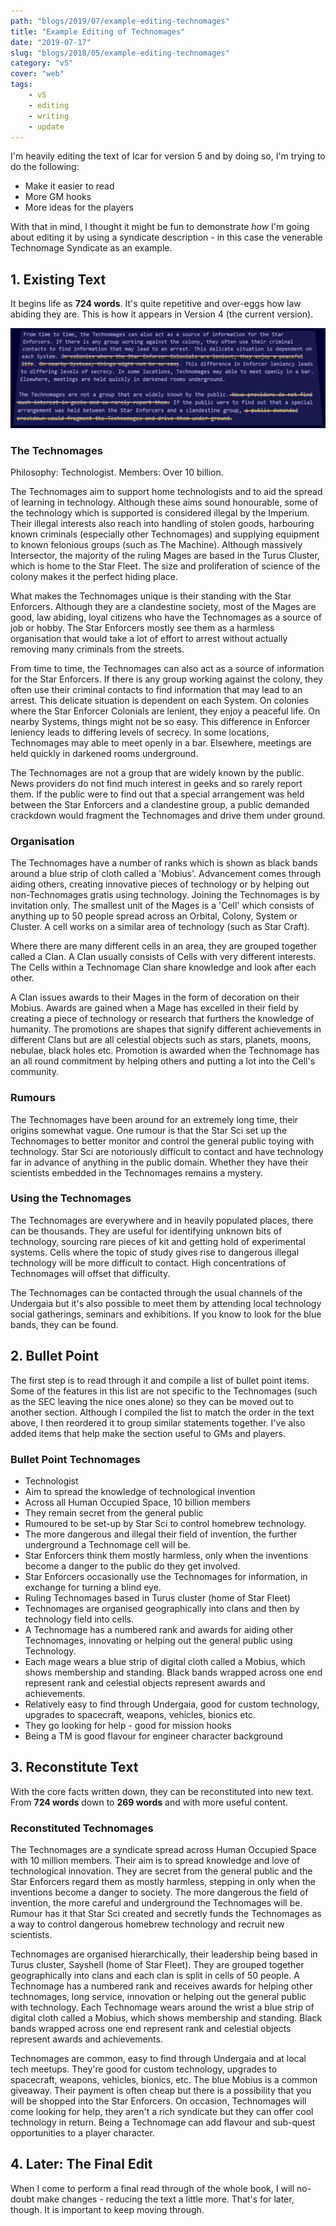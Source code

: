 ```yaml
---
path: "blogs/2019/07/example-editing-technomages"
title: "Example Editing of Technomages"
date: "2019-07-17"
slug: "blogs/2018/05/example-editing-technomages"
category: "v5"
cover: "web"
tags:
    - v5
    - editing
    - writing
    - update
---
```

I'm heavily editing the text of Icar for version 5 and by doing so, I'm trying to do the following:

- Make it easier to read
- More GM hooks
- More ideas for the players

With that in mind, I thought it might be fun to demonstrate _how_ I'm going about editing it by using a syndicate description - in this case the venerable Technomage Syndicate as an example.

## 1. Existing Text
It begins life as **724 words**. It's quite repetitive and over-eggs how law abiding they are. This is how it appears in Version 4 (the current version).

![A section of the text below with pieces crossed out in gold](./images/2019-07-example-edit-technomages.jpg)

### The Technomages
Philosophy: Technologist. Members: Over 10 billion. 

The Technomages aim to support home technologists and to aid the spread of learning in technology. Although these aims sound honourable, some of the technology which is supported is considered illegal by the Imperium. Their illegal interests also reach into handling of stolen goods, harbouring known criminals (especially other Technomages) and supplying equipment to known felonious groups (such as The Machine). Although massively Intersector, the majority of the ruling Mages are based in the Turus Cluster, which is home to the Star Fleet. The size and proliferation of science of the colony makes it the perfect hiding place.

What makes the Technomages unique is their standing with the Star Enforcers. Although they are a clandestine society, most of the Mages are good, law abiding, loyal citizens who have the Technomages as a source of job or hobby. The Star Enforcers mostly see them as a harmless organisation that would take a lot of effort to arrest without actually removing many criminals from the streets. 

From time to time, the Technomages can also act as a source of information for the Star Enforcers. If there is any group working against the colony, they often use their criminal contacts to find information that may lead to an arrest. This delicate situation is dependent on each System. On colonies where the Star Enforcer Colonials are lenient, they enjoy a peaceful life. On nearby Systems, things might not be so easy. This difference in Enforcer leniency leads to differing levels of secrecy. In some locations, Technomages may able to meet openly in a bar. Elsewhere, meetings are held quickly in darkened rooms underground.

The Technomages are not a group that are widely known by the public. News providers do not find much interest in geeks and so rarely report them. If the public were to find out that a special arrangement was held between the Star Enforcers and a clandestine group, a public demanded crackdown would fragment the Technomages and drive them under ground.

### Organisation
The Technomages have a number of ranks which is shown as black bands around a blue strip of cloth called a 'Mobius'. Advancement comes through aiding others, creating innovative pieces of technology or by helping out non-Technomages gratis using technology. Joining the Technomages is by invitation only. The smallest unit of the Mages is a 'Cell' which consists of anything up to 50 people spread across an Orbital, Colony, System or Cluster. A cell works on a similar area of technology (such as Star Craft). 

Where there are many different cells in an area, they are grouped together called a Clan. A Clan usually consists of Cells with very different interests. The Cells within a Technomage Clan share knowledge and look after each other.

A Clan issues awards to their Mages in the form of decoration on their Mobius. Awards are gained when a Mage has excelled in their field by creating a piece of technology or research that furthers the knowledge of humanity. The promotions are shapes that signify different achievements in different Clans but are all celestial objects such as stars, planets, moons, nebulae, black holes etc. Promotion is awarded when the Technomage has an all round commitment by helping others and putting a lot into the Cell's community. 

### Rumours
The Technomages have been around for an extremely long time, their origins somewhat vague. One rumour is that the Star Sci set up the Technomages to better monitor and control the general public toying with technology. Star Sci are notoriously difficult to contact and have technology far in advance of anything in the public domain. Whether they have their scientists embedded in the Technomages remains a mystery.

### Using the Technomages
The Technomages are everywhere and in heavily populated places, there can be thousands. They are useful for identifying unknown bits of technology, sourcing rare pieces of kit and getting hold of experimental systems. Cells where the topic of study gives rise to dangerous illegal technology will be more difficult to contact. High concentrations of Technomages will offset that difficulty.

The Technomages can be contacted through the usual channels of the Undergaia but it's also possible to meet them by attending local technology social gatherings, seminars and exhibitions. If you know to look for the blue bands, they can be found.

## 2. Bullet Point
The first step is to read through it and compile a list of bullet point items. Some of the features in this list are not specific to the Technomages (such as the SEC leaving the nice ones alone) so they can be moved out to another section. Although I compiled the list to match the order in the text above, I then reordered it to group similar statements together. I've also added items that help make the section useful to GMs and players.

### Bullet Point Technomages
- Technologist
- Aim to spread the knowledge of technological invention
- Across all Human Occupied Space, 10 billion members
- They remain secret from the general public
- Rumoured to be set-up by Star Sci to control homebrew technology.
- The more dangerous and illegal their field of invention, the further underground a Technomage cell will be.
- Star Enforcers think them mostly harmless, only when the inventions become a danger to the public do they get involved. 
- Star Enforcers occasionally use the Technomages for information, in exchange for turning a blind eye.
- Ruling Technomages based in Turus cluster (home of Star Fleet)
- Technomages are organised geographically into clans and then by technology field into cells. 
- A Technomage has a numbered rank and awards for aiding other Technomages, innovating or helping out the general public using Technology.
- Each mage wears a blue strip of digital cloth called a Mobius, which shows membership and standing. Black bands wrapped across one end represent rank and celestial objects represent awards and achievements.
- Relatively easy to find through Undergaia, good for custom technology, upgrades to spacecraft, weapons, vehicles, bionics etc.
- They go looking for help - good for mission hooks
- Being a TM is good flavour for engineer character background

## 3. Reconstitute Text
With the core facts written down, they can be reconstituted into new text. From **724 words** down to **269 words** and with more useful content.

### Reconstituted Technomages
The Technomages are a syndicate spread across Human Occupied Space with 10 million members. Their aim is to spread knowledge and love of technological innovation. They are secret from the general public and the Star Enforcers regard them as mostly harmless, stepping in only when the inventions become a danger to society. The more dangerous the field of invention, the more careful and underground the Technomages will be. Rumour has it that Star Sci created and secretly funds the Technomages as a way to control dangerous homebrew technology and recruit new scientists.

Technomages are organised hierarchically, their leadership being based in Turus cluster, Sayshell (home of Star Fleet). They are grouped together geographically into clans and each clan is split in cells of 50 people. A Technomage has a numbered rank and receives awards for helping other technomages, long service, innovation or helping out the general public with technology. Each Technomage wears around the wrist a blue strip of digital cloth called a Mobius, which shows membership and standing. Black bands wrapped across one end represent rank and celestial objects represent awards and achievements.

Technomages are common, easy to find through Undergaia and at local tech meetups. They're good for custom technology, upgrades to spacecraft, weapons, vehicles, bionics, etc. The blue Mobius is a common giveaway. Their payment is often cheap but there is a possibility that you will be shopped into the Star Enforcers. On occasion, Technomages will come looking for help, they aren't a rich syndicate but they can offer cool technology in return. Being a Technomage can add flavour and sub-quest opportunities to a player character.

## 4. Later: The Final Edit
When I come to perform a final read through of the whole book, I will no-doubt make changes - reducing the text a little more. That's for later, though. It is important to keep moving through.